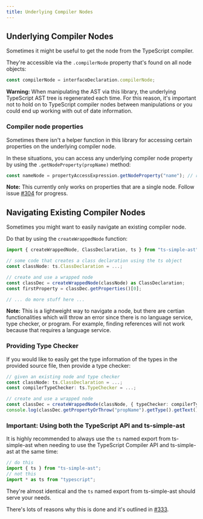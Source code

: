```yaml
---
title: Underlying Compiler Nodes
---
```


## Underlying Compiler Nodes

Sometimes it might be useful to get the node from the TypeScript compiler.

They're accessible via the `.compilerNode` property that's found on all node objects:

```ts
const compilerNode = interfaceDeclaration.compilerNode;
```

**Warning:** When manipulating the AST via this library, the underlying TypeScript AST tree is regenerated each time. For this reason, it's important not
to hold on to TypeScript compiler nodes between manipulations or you could end up working with out of date information.

### Compiler node properties

Sometimes there isn't a helper function in this library for accessing certain properties on the underlying compiler node.

In these situations, you can access any underlying compiler node property by using the `.getNodeProperty(propName)` method:

```ts
const nameNode = propertyAccessExpression.getNodeProperty("name"); // returns: Node<ts.PropertyName>
```

**Note:** This currently only works on properties that are a single node. Follow issue [#304](https://github.com/dsherret/ts-simple-ast/issues/304) for progress.

## Navigating Existing Compiler Nodes

Sometimes you might want to easily navigate an existing compiler node.

Do that by using the `createWrappedNode` function:

```ts ignore-error: 1109
import { createWrappedNode, ClassDeclaration, ts } from "ts-simple-ast";

// some code that creates a class declaration using the ts object
const classNode: ts.ClassDeclaration = ...;

// create and use a wrapped node
const classDec = createWrappedNode(classNode) as ClassDeclaration;
const firstProperty = classDec.getProperties()[0];

// ... do more stuff here ...
```

**Note:** This is a lightweight way to navigate a node, but there are certian functionalities which will throw an error since there is no
language service, type checker, or program. For example, finding references will not work because that requires a language service.

### Providing Type Checker

If you would like to easily get the type information of the types in the provided source file, then provide a type checker:

```ts ignore-error: 1109
// given an existing node and type checker
const classNode: ts.ClassDeclaration = ...;
const compilerTypeChecker: ts.TypeChecker = ...;

// create and use a wrapped node
const classDec = createWrappedNode(classNode, { typeChecker: compilerTypeChecker }) as ClassDeclaration;
console.log(classDec.getPropertyOrThrow("propName").getType().getText()); // ok, because a type checker was provided
```

### Important: Using both the TypeScript API and ts-simple-ast

It is highly recommended to always use the `ts` named export from ts-simple-ast when
needing to use the TypeScript Compiler API and ts-simple-ast at the same time:

```ts
// do this
import { ts } from "ts-simple-ast";
// not this
import * as ts from "typescript";
```

They're almost identical and the `ts` named export from ts-simple-ast should serve your needs.

There's lots of reasons why this is done and it's outlined in [#333](https://github.com/dsherret/ts-simple-ast/issues/333#issuecomment-391182952).
